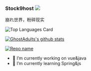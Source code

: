 ### Stock9host ![](https://visitor-badge.laobi.icu/badge?page_id=GhostAdults.readme)

崩れ世界，粉碎现实

![Top Languages Card](https://github-readme-stats.vercel.app/api/top-langs/?username=GhostAdults&layout=compact)

[![GhostAdults's github stats](https://github-readme-stats.vercel.app/api?username=GhostAdults&theme=highcontrast&show_icons=true)](https://github.com/anuraghazra/github-readme-stats)

[![Repo name](https://github-readme-stats.vercel.app/api/pin/?username=GhostAdults&repo=blog)](https://github.com/GhostAdults/blog)


- 🔭 I’m currently working on vue&java
- 🌱 I’m currently learning Spring&js
<!--
**GhostAdults/GhostAdults** is a ✨ _special_ ✨ repository because its `README.md` (this file) appears on your GitHub profile.

Here are some ideas to get you started:

- 🔭 I’m currently working on ...
- 🌱 I’m currently learning ...
- 👯 I’m looking to collaborate on ...
- 🤔 I’m looking for help with ...
- 💬 Ask me about ...
- 📫 How to reach me: ...
- 😄 Pronouns: ...
- ⚡ Fun fact: ...
-->

